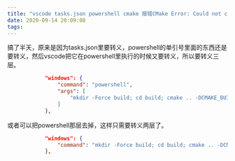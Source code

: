 ```yaml
---
title: "vscode tasks.json powershell cmake 报错CMake Error: Could not create named generator Unix"
date: 2020-09-14 20:09:08
tags:
---
```


搞了半天，原来是因为tasks.json里要转义，powershell的单引号里面的东西还是要转义，然后vscode把它在powershell里执行的时候又要转义，所以要转义三层。

```json
            "windows": {
                "command": "powershell",
                "args": [
                    "mkdir -Force build; cd build; cmake .. -DCMAKE_BUILD_TYPE=Debug -DCMAKE_C_COMPILER=gcc -DCMAKE_CXX_COMPILER=g++ -G \\\\\\\"Unix Makefiles\\\\\\\"; make"
                ]
            },
```
或者可以把powershell那层去掉，这样只需要转义两层了。
```json
            "windows": {
                "command": "mkdir -Force build; cd build; cmake .. -DCMAKE_BUILD_TYPE=Debug -DCMAKE_C_COMPILER=gcc -DCMAKE_CXX_COMPILER=g++ -G \\\"Unix Makefiles\\\"; make",
            },
```
